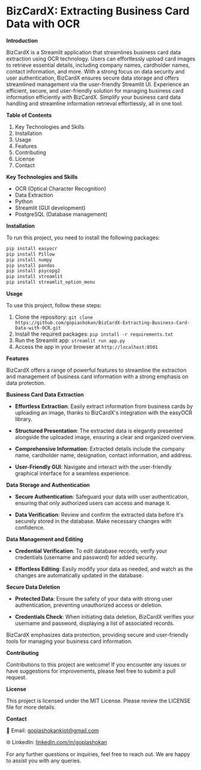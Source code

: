 # BizCardX: Extracting Business Card Data with OCR

**Introduction**

BizCardX is a Streamlit application that streamlines business card data extraction using OCR technology. Users can effortlessly upload card images to retrieve essential details, including company names, cardholder names, contact information, and more. With a strong focus on data security and user authentication, BizCardX ensures secure data storage and offers streamlined management via the user-friendly Streamlit UI. Experience an efficient, secure, and user-friendly solution for managing business card information efficiently with BizCardX. Simplify your business card data handling and streamline information retrieval effortlessly, all in one tool.

**Table of Contents**

1. Key Technologies and Skills
2. Installation
3. Usage
4. Features
5. Contributing
6. License
7. Contact

**Key Technologies and Skills**

- OCR (Optical Character Recognition)
- Data Extraction
- Python
- Streamlit (GUI development)
- PostgreSQL (Database management)


**Installation**

To run this project, you need to install the following packages:

```python
pip install easyocr
pip install Pillow
pip install numpy
pip install pandas
pip install psycopg2
pip install streamlit
pip install streamlit_option_menu
```

**Usage**

To use this project, follow these steps:

1. Clone the repository: ```git clone https://github.com/gopiashokan/BizCardX-Extracting-Business-Card-Data-with-OCR.git```
2. Install the required packages: ```pip install -r requirements.txt```
3. Run the Streamlit app: ```streamlit run app.py```
4. Access the app in your browser at ```http://localhost:8501```

**Features**

BizCardX offers a range of powerful features to streamline the extraction and management of business card information with a strong emphasis on data protection.

**Business Card Data Extraction**

- **Effortless Extraction**: Easily extract information from business cards by uploading an image, thanks to BizCardX's integration with the easyOCR library.

- **Structured Presentation**: The extracted data is elegantly presented alongside the uploaded image, ensuring a clear and organized overview.

- **Comprehensive Information**: Extracted details include the company name, cardholder name, designation, contact information, and address.

- **User-Friendly GUI**: Navigate and interact with the user-friendly graphical interface for a seamless experience.

**Data Storage and Authentication**

- **Secure Authentication**: Safeguard your data with user authentication, ensuring that only authorized users can access and manage it.

- **Data Verification**: Review and confirm the extracted data before it's securely stored in the database. Make necessary changes with confidence.

**Data Management and Editing**

- **Credential Verification**: To edit database records, verify your credentials (username and password) for added security.

- **Effortless Editing**: Easily modify your data as needed, and watch as the changes are automatically updated in the database.

**Secure Data Deletion**

- **Protected Data**: Ensure the safety of your data with strong user authentication, preventing unauthorized access or deletion.

- **Credentials Check**: When initiating data deletion, BizCardX verifies your username and password, displaying a list of associated records.

BizCardX emphasizes data protection, providing secure and user-friendly tools for managing your business card information.


**Contributing**

Contributions to this project are welcome! If you encounter any issues or have suggestions for improvements, please feel free to submit a pull request.

**License**

This project is licensed under the MIT License. Please review the LICENSE file for more details.

**Contact**

📧 Email: gopiashokankiot@gmail.com 

🌐 LinkedIn: [linkedin.com/in/gopiashokan](https://www.linkedin.com/in/gopiashokan)

For any further questions or inquiries, feel free to reach out. We are happy to assist you with any queries.
